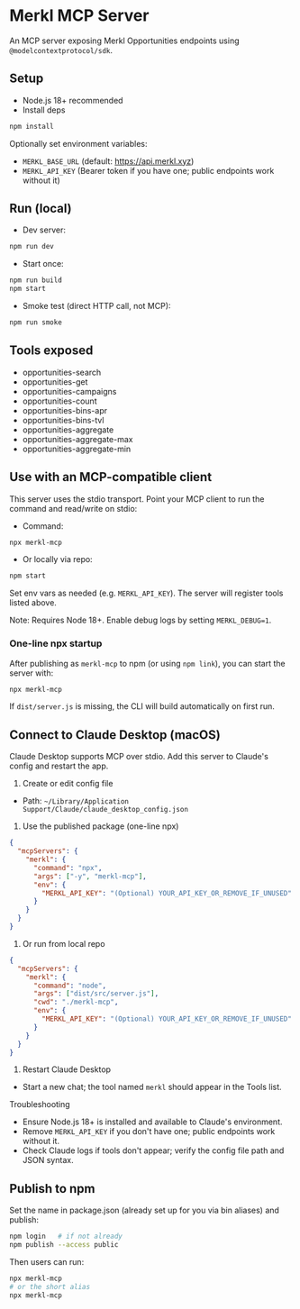 # Merkl MCP Server

An MCP server exposing Merkl Opportunities endpoints using `@modelcontextprotocol/sdk`.

## Setup

- Node.js 18+ recommended
- Install deps

```bash
npm install
```

Optionally set environment variables:

- `MERKL_BASE_URL` (default: <https://api.merkl.xyz>)
- `MERKL_API_KEY` (Bearer token if you have one; public endpoints work without it)

## Run (local)

- Dev server:

```bash
npm run dev
```

- Start once:

```bash
npm run build
npm start
```

- Smoke test (direct HTTP call, not MCP):

```bash
npm run smoke
```

## Tools exposed

- opportunities-search
- opportunities-get
- opportunities-campaigns
- opportunities-count
- opportunities-bins-apr
- opportunities-bins-tvl
- opportunities-aggregate
- opportunities-aggregate-max
- opportunities-aggregate-min

## Use with an MCP-compatible client

This server uses the stdio transport. Point your MCP client to run the command and read/write on stdio:

- Command:

```bash
npx merkl-mcp
```

- Or locally via repo:

```bash
npm start
```

Set env vars as needed (e.g. `MERKL_API_KEY`). The server will register tools listed above.

Note: Requires Node 18+. Enable debug logs by setting `MERKL_DEBUG=1`.

### One-line npx startup

After publishing as `merkl-mcp` to npm (or using `npm link`), you can start the server with:

```bash
npx merkl-mcp
```

If `dist/server.js` is missing, the CLI will build automatically on first run.

## Connect to Claude Desktop (macOS)

Claude Desktop supports MCP over stdio. Add this server to Claude's config and restart the app.

1. Create or edit config file

- Path: `~/Library/Application Support/Claude/claude_desktop_config.json`

1. Use the published package (one-line npx)

```json
{
  "mcpServers": {
    "merkl": {
      "command": "npx",
      "args": ["-y", "merkl-mcp"],
      "env": {
        "MERKL_API_KEY": "(Optional) YOUR_API_KEY_OR_REMOVE_IF_UNUSED"
      }
    }
  }
}
```

1. Or run from local repo

```json
{
  "mcpServers": {
    "merkl": {
      "command": "node",
      "args": ["dist/src/server.js"],
      "cwd": "./merkl-mcp",
      "env": {
        "MERKL_API_KEY": "(Optional) YOUR_API_KEY_OR_REMOVE_IF_UNUSED"
      }
    }
  }
}
```

1. Restart Claude Desktop

- Start a new chat; the tool named `merkl` should appear in the Tools list.

Troubleshooting

- Ensure Node.js 18+ is installed and available to Claude's environment.
- Remove `MERKL_API_KEY` if you don't have one; public endpoints work without it.
- Check Claude logs if tools don't appear; verify the config file path and JSON syntax.

## Publish to npm

Set the name in package.json (already set up for you via bin aliases) and publish:

```bash
npm login   # if not already
npm publish --access public
```

Then users can run:

```bash
npx merkl-mcp
# or the short alias
npx merkl-mcp
```
